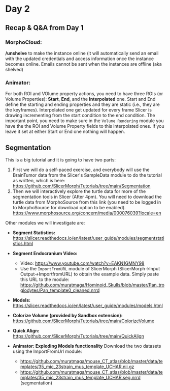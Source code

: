 # Day 2

## Recap & Q&A from Day 1
### MorphoCloud:
**/unshelve** to make the instance online (it will automatically send an email with the updated credentials and access information once the instance becomes online. Emails cannot be sent when the instances are offline (aka shelved)

### Animator:
For both ROI and VOlume property actions, you need to have three ROIs (or Volume Properties): **Start**, **End**, and the **Interpolated** one. Start and End define the starting and ending properties and they are static (i.e., they are the keyframes). Interpolated one get updated for every frame Slicer is drawing incrementing from the start condition to the end condition. The important point, you need to make sure in the `Volume Rendering` module you have the the ROI and Volume Property fields to this interpolated ones. If you leave it set at either Start or End one nothing will happen. 

## Segmentation ##
This is a big tutorial and it is going to have two parts:
1. First we will do a self-paced exercise, and everybody will use the BrainTumor data from the Slicer's SampleData module to do the tutorial as written, which is here: https://github.com/SlicerMorph/Tutorials/tree/main/Segmentation
2. Then we will interactively explore the turtle data for more of the segmentation tools in Slicer (After 4pm). You will need to download the turtle data from MorphoSource from this link (you need to be logged in to MorphoSource for download option to be enabled). https://www.morphosource.org/concern/media/000076039?locale=en

Other modules we will investigate are:

* **Segment Statistics:** https://slicer.readthedocs.io/en/latest/user_guide/modules/segmentstatistics.html
* **Segment Endocranium Video:** 
    * Video: https://www.youtube.com/watch?v=EAKN1GMNY98
    * Use the `ImportFromURL` module of SlicerMorph (SlicerMorph->Input Output->ImportfromURL) to obtain the example data. Simply paste this URL to the module: https://github.com/muratmaga/Hominoid_Skulls/blob/master/Pan_troglodytes/Pan_template0_cleaned.nrrd
   
* **Models:** https://slicer.readthedocs.io/en/latest/user_guide/modules/models.html
* **Colorize Volume (provided by Sandbox extension):** https://github.com/SlicerMorph/Tutorials/tree/main/ColorizeVolume
* **Quick Align:** https://github.com/SlicerMorph/Tutorials/tree/main/QuickAlign
* **Animator: Exploding Models functionality** Download the two datasets using the ImportFromUrl module:
    * https://github.com/muratmaga/mouse_CT_atlas/blob/master/data/templates/35_mic_23strain_mus_template_UCHAR.nii.gz
    * https://github.com/muratmaga/mouse_CT_atlas/blob/master/data/templates/35_mic_23strain_mus_template_UCHAR.seg.nrrd (segmentation)
      
